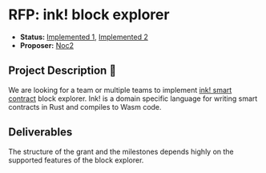 # RFP: ink! block explorer

* **Status:** [Implemented 1](https://github.com/w3f/Grants-Program/blob/master/applications/epirus_substrate_explorer.md), [Implemented 2](https://github.com/w3f/Grants-Program/blob/master/applications/ink-explorer.md)
* **Proposer:** [Noc2](https://github.com/Noc2)

## Project Description :page_facing_up: 

We are looking for a team or multiple teams to implement [ink! smart contract](https://paritytech.github.io/ink/) block explorer. Ink! is a domain specific language for writing smart contracts in Rust and compiles to Wasm code.

## Deliverables

The structure of the grant and the milestones depends highly on the supported features of the block explorer.  
